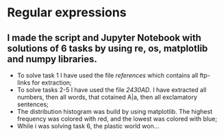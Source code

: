 # Regular expressions 
## I made the script and Jupyter Notebook with solutions of 6 tasks by using re, os, matplotlib and numpy libraries.

- To solve task 1 I have used the file *references* which contains all ftp-links for extraction;
- To solve tasks 2-5 I have used the file *2430AD*. I have extracted all numbers, then all words, that cotained A|a, then all exclamatory sentences;
- The distribution histogram was build by using matplotlib. The highest frequency was colored with red, and the lowest was colored with blue;
- While i was solving task 6, the plastic world won...
